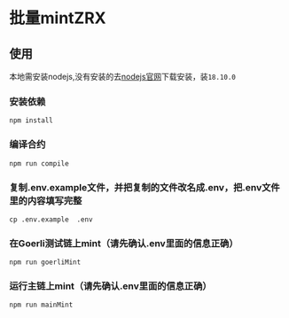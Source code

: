 # 批量mintZRX

## 使用

本地需安装nodejs,没有安装的去[nodejs官网](https://nodejs.org/en/)下载安装，装`18.10.0`

### 安装依赖

```shell
npm install
```

### 编译合约

```shell
npm run compile
```

### 复制.env.example文件，并把复制的文件改名成.env，把.env文件里的内容填写完整

```shell
cp .env.example  .env
```

### 在Goerli测试链上mint（请先确认.env里面的信息正确）

```shell
npm run goerliMint
```

### 运行主链上mint（请先确认.env里面的信息正确）

```shell
npm run mainMint
```
